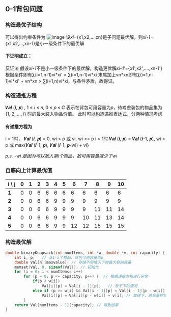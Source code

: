 ## 0-1背包问题
### 构造最优子结构
可以得出约束条件为
![image](https://user-images.githubusercontent.com/30978491/113800599-d1bbed80-9789-11eb-9f30-284e0c72bdbb.png)
设*xi*={x1,x2,...,xn}是子问题最优解，则*xi-1*={x1,x2,...,xn-1}是小一级条件下的最优解
#### 下证明成立：
反证法
假设*xi-1*不是小一级条件下的最优解，构造更优解*xi-1'*={x1',x2',....,xn-1'}
根据条件即有∑(i=1,n-1)vi\*xi' > ∑(i=1,n-1)vi\*xi
末尾加上vn\*xn即有∑(i=1,n-1)vi\*xi' + vn\*xn > ∑(i=1,n)vi\*xi，与条件矛盾，故得证。

### 构造递推方程
𝑽𝒂𝒍 (𝒊, 𝒑) , 1 ≤ 𝑖 ≤ 𝑛, 0 ≤ 𝑝 ≤ 𝐶  表示在背包可用容量为𝑝，待考虑装包的物品集为{1, 2, …, i} 时的最大装入物品价值。
此时可以构造递推表达式，分两种情况考虑
#### 有递推方程为
i = 1时，
𝑽𝒂𝒍 (𝒊, 𝒑) = 0, wi > p  或  vi, wi <= p
i > 1时
𝑽𝒂𝒍 (𝒊, 𝒑) = 𝑽𝒂𝒍 (𝒊-1, 𝒑), wi > p 或 max{𝑽𝒂𝒍 (𝒊-1, 𝒑), 𝑽𝒂𝒍 (𝒊-1, 𝒑-wi) + vi}  

*p.s. -wi 是因为可以放入第i个物品，故可用容量减少了wi*

### 自底向上计算最优值
| i \ j | 0    | 1    | 2    | 3    | 4    | 5    | 6    | 7    | 8    | 9    | 10   |
| ----- | ---- | ---- | ---- | ---- | ---- | ---- | ---- | ---- | ---- | ---- | ---- |
| **1** | 0    | 0    | 6    | 6    | 6    | 6    | 6    | 6    | 6    | 6    | 6    |
| **2** | 0    | 0    | 6    | 6    | 9    | 9    | 9    | 9    | 9    | 9    | 9    |
| **3** | 0    | 0    | 6    | 6    | 9    | 9    | 9    | 9    | 11   | 11   | 14   |
| **4** | 0    | 0    | 6    | 6    | 9    | 9    | 9    | 10   | 11   | 13   | 14   |
| **5** | 0    | 0    | 6    | 6    | 9    | 9    | 12   | 12   | 15   | 15   | 15   |

### 构造最优解
```c++
double binaryKnapsack(int numItems, int *w, double *v, int capacity) {
    int i, p;   // 从1-i个物品，背包可用容量为p
    double Val[n][maxvalue]; // 存储不同情况下的最大容纳容量
    memset(Val, 0, sizeof(Val)); // 初始化
    for (i = 0; i < numItems; i++)  
        for (p = 0; p <= capacity; p++) {  // 根据递推方程进行穷举
            if(p < w[i])
                Val[i][p] = Val[i - 1][p];   // 放不下的情况
            else if (p >= w[i] && Val[i - 1][p] < Val[i - 1][p - w[i]] + v[i])
                Val[i][p] = Val[i][p - w[i]] + v[i]; // 放得下，总容量挖掉w[i]
        }
    return Val[numItems - 1][capacity]; // 得到结果
}
```

